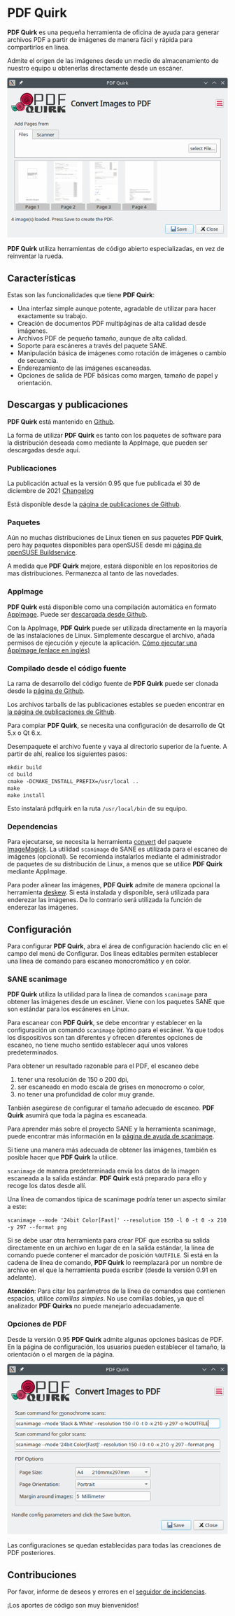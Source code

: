 # PDF Quirk


**PDF Quirk** es una pequeña herramienta de oficina de ayuda para generar archivos PDF a partir de imágenes de manera fácil y rápida para compartirlos en línea.

Admite el origen de las imágenes desde un medio de almacenamiento de nuestro equipo u obtenerlas directamente desde un escáner.

![Screenshot](https://github.com/dragotin/pdfquirk/raw/master/resources/screenshot1.png)

**PDF Quirk** utiliza herramientas de código abierto especializadas, en vez de reinventar la rueda.

## Características

Estas son las funcionalidades que tiene **PDF Quirk**:

- Una interfaz simple aunque potente, agradable de utilizar para hacer exactamente su trabajo.
- Creación de documentos PDF multipáginas de alta calidad desde imágenes.
- Archivos PDF de pequeño tamaño, aunque de alta calidad.
- Soporte para escáneres a través del paquete SANE.
- Manipulación básica de imágenes como rotación de imágenes o cambio de secuencia.
- Enderezamiento de las imágenes escaneadas.
- Opciones de salida de PDF básicas como margen, tamaño de papel y orientación.

## Descargas y publicaciones

**PDF Quirk** está mantenido en [Github](https://github.com/dragotin/pdfquirk).

La forma de utilizar **PDF Quirk** es tanto con los paquetes de software para la distribución deseada como mediante la AppImage, que pueden ser descargadas desde aquí.

### Publicaciones

La publicación actual es la versión 0.95 que fue publicada el 30 de diciembre de 2021 [Changelog](Changelog.md)

Está disponible desde la [página de publicaciones de Github](https://github.com/dragotin/pdfquirk/releases/tag/v0.95).

### Paquetes

Aún no muchas distribuciones de Linux tienen en sus paquetes **PDF Quirk**, pero hay paquetes disponibles para openSUSE desde mi [página de openSUSE Buildservice](https://software.opensuse.org/package/pdfquirk).

A medida que **PDF Quirk** mejore, estará disponible en los repositorios de mas distribuciones. Permanezca al tanto de las novedades.

### AppImage

**PDF Quirk** está disponible como una compilación automática en formato [AppImage](https://appimage.org/). Puede ser [descargada desde Github](https://github.com/dragotin/pdfquirk/releases/tag/v0.95).

Con la AppImage, **PDF Quirk** puede ser utilizada directamente en la mayoría de las instalaciones de Linux. Simplemente descargue el archivo, añada permisos de ejecución y ejecute la aplicación. [Cómo ejecutar una AppImage (enlace en inglés)](https://docs.appimage.org/introduction/quickstart.html#how-to-run-an-appimage)

### Compilado desde el código fuente

La rama de desarrollo del código fuente de **PDF Quirk** puede ser clonada desde la [página de Github](https://github.com/dragotin/pdfquirk).

Los archivos tarballs de las publicaciones estables se pueden encontrar en [la página de publicaciones de Github](https://github.com/dragotin/pdfquirk/releases).

Para compiar **PDF Quirk**, se necesita una configuración de desarrollo de Qt 5.x o Qt 6.x.

Desempaquete el archivo fuente y vaya al directorio superior de la fuente. A partir de ahí, realice los siguientes pasos:

```
mkdir build
cd build
cmake -DCMAKE_INSTALL_PREFIX=/usr/local ..
make
make install
```

Esto instalará pdfquirk en la ruta `/usr/local/bin` de su equipo.

### Dependencias

Para ejecutarse, se necesita la herramienta [convert](https://imagemagick.org/script/convert.php) del paquete [ImageMagick](https://imagemagick.org/script/index.php). La utilidad `scanimage` de SANE es utilizada para el escaneo de imágenes (opcional).
Se recomienda instalarlos mediante el administrador de paquetes de su distribución de Linux, a menos que se utilice **PDF Quirk** mediante AppImage.

Para poder alinear las imágenes, **PDF Quirk** admite de manera opcional la herramienta [deskew](https://galfar.vevb.net/wp/projects/deskew/). Si está instalada y disponible, será utilizada para enderezar las imágenes. De lo contrario será utilizada la función de enderezar las imágenes.

## Configuración

Para configurar **PDF Quirk**, abra el área de configuración haciendo clic en el campo del menú de Configurar. Dos líneas editables permiten establecer una línea de comando para escaneo monocromático y en color.

### SANE scanimage

**PDF Quirk** utiliza la utilidad para la línea de comandos `scanimage` para obtener las imágenes desde un escáner. Viene con los paquetes SANE que son estándar para los escáneres en Linux.

Para escanear con **PDF Quirk**, se debe encontrar y establecer en la configuración un comando `scanimage` òptimo para el escáner. Ya que todos los dispositivos son tan diferentes y ofrecen diferentes opciones de escaneo, no tiene mucho sentido establecer aquí unos valores predeterminados.

Para obtener un resultado razonable para el PDF, el escaneo debe

1. tener una resolución de 150 o 200 dpi,
2. ser escaneado en modo escala de grises en monocromo o color,
3. no tener una profundidad de color muy grande.

Tanbién asegúrese de configurar el tamaño adecuado de escaneo. **PDF Quirk** asumirá que toda la página es escaneada.

Para aprender más sobre el proyecto SANE y la herramienta scanimage, puede encontrar más información en la [página de ayuda de scanimage](http://www.sane-project.org/man/scanimage.1.html).

Si tiene una manera más adecuada de obtener las imágenes, también es posible hacer que **PDF Quirk** la utilice.

`scanimage` de manera predeterminada envía los datos de la imagen escaneada a la salida estándar. **PDF Quirk** está preparado para ello y recoge los datos desde allí.

Una línea de comandos típica de scanimage podría tener un aspecto similar a este:
```
scanimage --mode '24bit Color[Fast]' --resolution 150 -l 0 -t 0 -x 210 -y 297 --format png
```

Si se debe usar otra herramienta para crear PDF que escriba su salida directamente en un archivo en lugar de en la salida estándar, la línea de comando puede contener el marcador de posición `%OUTFILE`. Si está en la cadena de línea de comando, **PDF Quirk** lo reemplazará por un nombre de archivo en el que la herramienta pueda escribir (desde la versión 0.91 en adelante).

**Atención**: Para citar los parámetros de la línea de comandos que contienen espacios, utilice *comillas simples*. No use comillas dobles, ya que el analizador **PDF Quirks** no puede manejarlo adecuadamente.

### Opciones de PDF

Desde la versión 0.95 **PDF Quirk** admite algunas opciones básicas de PDF. En la página de configuración, los usuarios pueden establecer el tamaño, la orientación o el margen de la página.

![Opciones de PDF](https://github.com/dragotin/pdfquirk/raw/master/resources/screenshot_configoptions.png)

Las configuraciones se quedan establecidas para todas las creaciones de PDF posteriores.

## Contribuciones

Por favor, informe de deseos y errores en el [seguidor de incidencias](https://github.com/dragotin/pdfquirk/issues).

¡Los aportes de código son muy bienvenidos!

